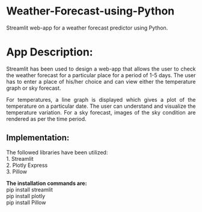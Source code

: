 # Weather-Forecast-using-Python
Streamlit web-app for a weather forecast predictor using Python.

# App Description:

<p align="justify">Streamlit has been used to design a web-app that allows the user to check the weather forecast for a particular place for a period of 1-5 days. The user has to enter a place of his/her choice and can view either the temperature graph or sky forecast.</p>

<p align="justify"> For temperatures, a line graph is displayed which gives a plot of the temperature on a particular date. The user can understand and visualize the temperature variation. For a sky forecast, images of the sky condition are rendered as per the time period.</p>

## Implementation:
<p align="justify"> The followed libraries have been utilized:<br/> 1. Streamlit <br/> 2. Plotly Express <br/> 3. Pillow <br/> </p>

<p align="justify"> <b>The installation commands are: </b><br/>
                                                  pip install streamlit <br/>
                                                  pip install plotly <br/>
                                                  pip install Pillow <br/>



</p>
